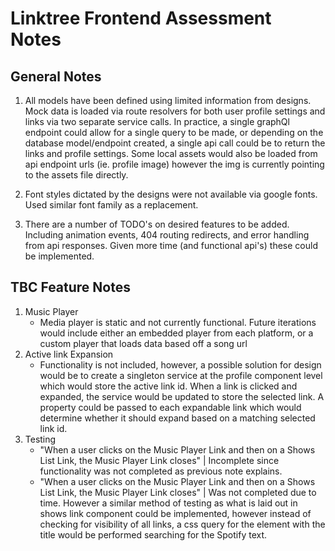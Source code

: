 # Linktree Frontend Assessment Notes

## General Notes

1. All models have been defined using limited information from designs. Mock data is loaded via route resolvers for both user profile settings and links via two separate service calls. In practice, a single graphQl endpoint could allow for a single query to be made, or depending on the database model/endpoint created, a single api call could be to return the links and profile settings. Some local assets would also be loaded from api endpoint urls (ie. profile image) however the img is currently pointing to the assets file directly.

2. Font styles dictated by the designs were not available via google fonts. Used similar font family as a replacement.

3. There are a number of TODO's on desired features to be added. Including animation events, 404 routing redirects, and error handling from api responses. Given more time (and functional api's) these could be implemented.

## TBC Feature Notes

1. Music Player
    - Media player is static and not currently functional. Future iterations would include either an embedded player from each platform, or a custom player that loads data based off a song url
2. Active link Expansion
    - Functionality is not included, however, a possible solution for design would be to create a singleton service at the profile component level which would store the active link id. When a link is clicked and expanded, the service would be updated to store the selected link. A property could be passed to each expandable link which would determine whether it should expand based on a matching selected link id.
3. Testing
    - "When a user clicks on the Music Player Link and then on a Shows List Link, the Music Player Link closes" | Incomplete since functionality was not completed as previous note explains.
    - "When a user clicks on the Music Player Link and then on a Shows List Link, the Music Player Link closes" | Was not completed due to time. However a similar method of testing as what is laid out in shows link component could be implemented, however instead of checking for visibility of all links, a css query for the element with the title would be performed searching for the Spotify text.
      
